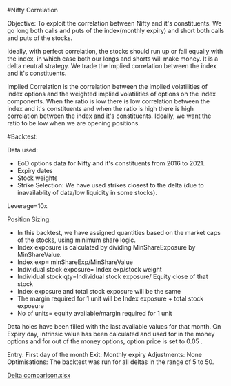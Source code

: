 #Nifty Correlation

Objective: To exploit the correlation between Nifty and it's constituents. We go long both calls and puts of the index(monthly expiry) and short both calls and puts of the stocks. 

Ideally, with perfect correlation, the stocks should run up or fall equally with the index, in which case both our longs and shorts will make money. 
It is a delta neutral strategy. We trade the Implied correlation between the index and it's constituents.

Implied Correlation is the correlation between the implied volatilities of index options and the weighted implied volatilities of options on the index components.
When the ratio is low there is low correlation between the index and it's constituents and when the ratio is high there is high correlation between the index and it's constituents.
Ideally, we want the ratio to be low when we are opening positions.

#Backtest:

Data used:
- EoD options data for Nifty and it's constituents from 2016 to 2021.
- Expiry dates
- Stock weights
- Strike Selection: We have used strikes closest to the delta (due to inavailablity of data/low liquidity in some stocks).

Leverage=10x

Position Sizing:
- In this backtest, we have assigned quantities based on the market caps of the stocks, using minimum share logic.
- Index exposure is calculated by dividing MinShareExposure by MinShareValue.
- Index exp= minShareExp/MinShareValue
- Individual stock exposure= Index exp/stock weight
- Individual stock qty=Individual stock exposure/ Equity close of that stock
- Index exposure and total stock exposure will be the same
- The margin required for 1 unit will be Index exposure + total stock exposure
- No of units= equity available/margin required for 1 unit



Data holes have been filled with the last available values for that month.
On Expiry day, intrinsic value has been calculated and used for in the money options and for out of the money options, option price is set to 0.05 .

Entry: First day of the month 
Exit: Monthly expiry 
Adjustments: None 
Optimisations: The backtest was run for all deltas in the range of 5 to 50.

[Delta comparison.xlsx](https://github.com/qodeinvestments/Swan-Documentation/files/9680872/comparison.final.xlsx)
